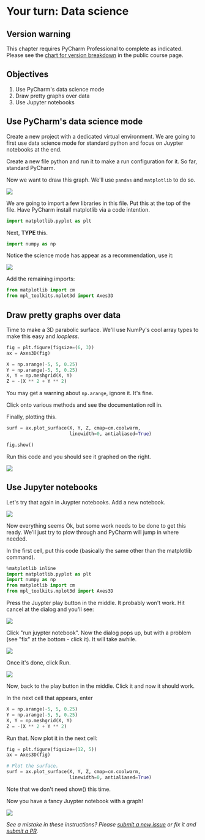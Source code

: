 # Your turn: Data science

## Version warning

This chapter requires PyCharm Professional to complete as indicated. Please see the [chart for version breakdown](https://training.talkpython.fm/courses/explore_pycharm/mastering-pycharm-ide#editions) in the public course page.

## Objectives

1. Use PyCharm's data science mode
2. Draw pretty graphs over data
3. Use Jupyter notebooks

## Use PyCharm's data science mode

Create a new project with a dedicated virtual environment. We are going to first use data science mode for standard python and focus on Juypter notebooks at the end.

Create a new file python and run it to make a run configuration for it. So far, standard PyCharm.

Now we want to draw this graph. We'll use `pandas` and `matplotlib` to do so.

![](./resources/1-graph.png)

We are going to import a few libraries in this file. Put this at the top of the file. Have PyCharm install matplotlib via a code intention.

```python
import matplotlib.pyplot as plt
```

Next, **TYPE** this.

```python
import numpy as np
```

Notice the science mode has appear as a recommendation, use it:

![](./resources/2-science-mode.png)

Add the remaining imports:

```python
from matplotlib import cm
from mpl_toolkits.mplot3d import Axes3D
```

## Draw pretty graphs over data

Time to make a 3D parabolic surface. We'll use NumPy's cool array types to make this easy and *loopless*.

```python
fig = plt.figure(figsize=(6, 3))
ax = Axes3D(fig)

X = np.arange(-5, 5, 0.25)
Y = np.arange(-5, 5, 0.25)
X, Y = np.meshgrid(X, Y)
Z = -(X ** 2 + Y ** 2)
```

You may get a warning about `np.arange`, ignore it. It's fine.

Click onto various methods and see the documentation roll in.

Finally, plotting this.

```python
surf = ax.plot_surface(X, Y, Z, cmap=cm.coolwarm,
                       linewidth=0, antialiased=True)

fig.show()
```

Run this code and you should see it graphed on the right.

![](./resources/3-graph.png)

## Use Jupyter notebooks

Let's try that again in Juypter notebooks. Add a new notebook.

![](./resources/4-new-notebook.png)

Now everything seems Ok, but some work needs to be done to get this ready. We'll just try to plow through and PyCharm will jump in where needed.

In the first cell, put this code (basically the same other than the matplotlib command).

```python
%matplotlib inline
import matplotlib.pyplot as plt
import numpy as np
from matplotlib import cm
from mpl_toolkits.mplot3d import Axes3D
```

Press the Juypter play button in the middle. It probably won't work. Hit cancel at the dialog and you'll see:

![](./resources/5-cantrun.png)

Click "run juypter notebook". Now the dialog pops up, but with a problem (see "fix" at the bottom - click it). It will take awhile.

![](./resources/6-fix-run.png)

Once it's done, click Run.

![](./resources/7-running.png)

Now, back to the play button in the middle. Click it and now it should work.

In the next cell that appears, enter 

```python
X = np.arange(-5, 5, 0.25)
Y = np.arange(-5, 5, 0.25)
X, Y = np.meshgrid(X, Y)
Z = -(X ** 2 + Y ** 2)
```

Run that. Now plot it in the next cell:

```python
fig = plt.figure(figsize=(12, 5))
ax = Axes3D(fig)

# Plot the surface.
surf = ax.plot_surface(X, Y, Z, cmap=cm.coolwarm,
                       linewidth=0, antialiased=True)
```

Note that we don't need show() this time.

Now you have a fancy Juypter notebook with a graph!

![](./resources/8-notebook.png)

*See a mistake in these instructions? Please [submit a new issue](https://github.com/talkpython/mastering-pycharm-course/issues) or fix it and [submit a PR](https://github.com/talkpython/mastering-pycharm-course/pulls).*
